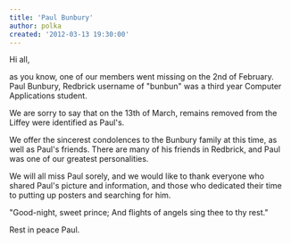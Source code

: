 ```yaml
---
title: 'Paul Bunbury'
author: polka
created: '2012-03-13 19:30:00'
---
```

Hi all,  

as you know, one of our members went missing on the 2nd of February. Paul Bunbury, Redbrick username of "bunbun" was a third year Computer Applications student.  

We are sorry to say that on the 13th of March, remains removed from the Liffey were identified as Paul's.

We offer the sincerest condolences to the Bunbury family at this time, as well as Paul's friends. There are many of his friends in Redbrick, and Paul was one of our greatest personalities.

We will all miss Paul sorely, and we would like to thank everyone who shared Paul's picture and information, and those who dedicated their time to putting up posters and searching for him.

"Good-night, sweet prince; And flights of angels sing thee to thy rest."

Rest in peace Paul.